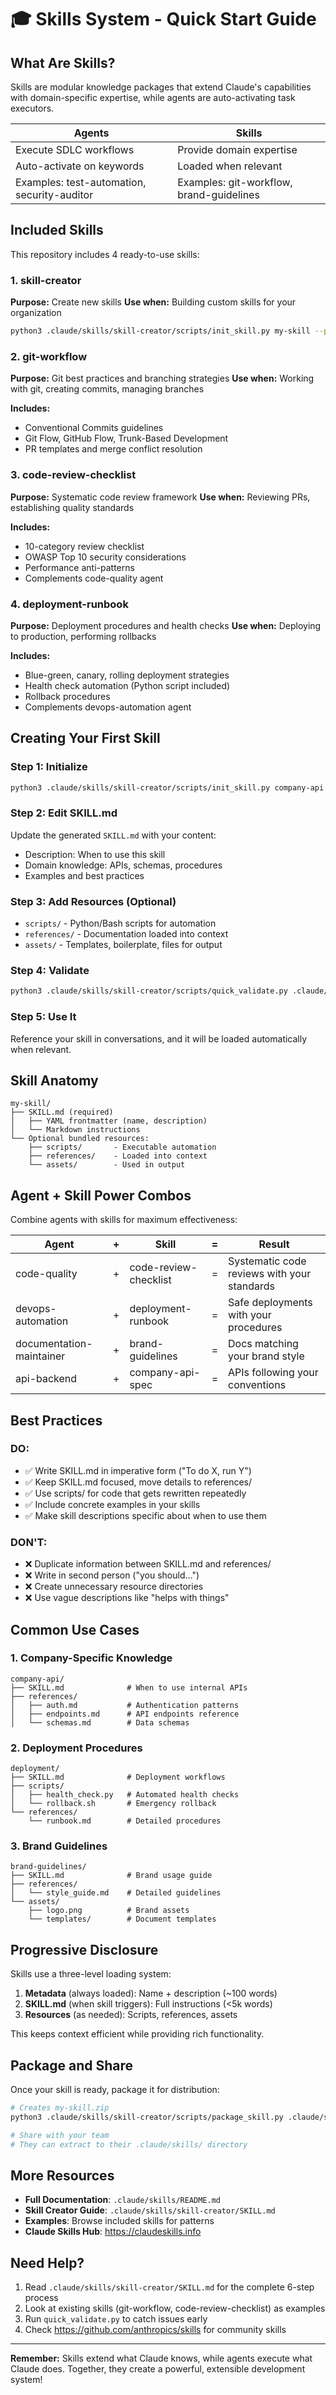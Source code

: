 # 🎓 Skills System - Quick Start Guide

## What Are Skills?

Skills are modular knowledge packages that extend Claude's capabilities with domain-specific expertise, while agents are auto-activating task executors.

| **Agents** | **Skills** |
|------------|------------|
| Execute SDLC workflows | Provide domain expertise |
| Auto-activate on keywords | Loaded when relevant |
| Examples: test-automation, security-auditor | Examples: git-workflow, brand-guidelines |

## Included Skills

This repository includes 4 ready-to-use skills:

### 1. skill-creator
**Purpose:** Create new skills
**Use when:** Building custom skills for your organization

```bash
python3 .claude/skills/skill-creator/scripts/init_skill.py my-skill --path .claude/skills
```

### 2. git-workflow
**Purpose:** Git best practices and branching strategies
**Use when:** Working with git, creating commits, managing branches

**Includes:**
- Conventional Commits guidelines
- Git Flow, GitHub Flow, Trunk-Based Development
- PR templates and merge conflict resolution

### 3. code-review-checklist
**Purpose:** Systematic code review framework
**Use when:** Reviewing PRs, establishing quality standards

**Includes:**
- 10-category review checklist
- OWASP Top 10 security considerations
- Performance anti-patterns
- Complements code-quality agent

### 4. deployment-runbook
**Purpose:** Deployment procedures and health checks
**Use when:** Deploying to production, performing rollbacks

**Includes:**
- Blue-green, canary, rolling deployment strategies
- Health check automation (Python script included)
- Rollback procedures
- Complements devops-automation agent

## Creating Your First Skill

### Step 1: Initialize
```bash
python3 .claude/skills/skill-creator/scripts/init_skill.py company-api --path .claude/skills
```

### Step 2: Edit SKILL.md
Update the generated `SKILL.md` with your content:
- Description: When to use this skill
- Domain knowledge: APIs, schemas, procedures
- Examples and best practices

### Step 3: Add Resources (Optional)
- `scripts/` - Python/Bash scripts for automation
- `references/` - Documentation loaded into context
- `assets/` - Templates, boilerplate, files for output

### Step 4: Validate
```bash
python3 .claude/skills/skill-creator/scripts/quick_validate.py .claude/skills/company-api
```

### Step 5: Use It
Reference your skill in conversations, and it will be loaded automatically when relevant.

## Skill Anatomy

```
my-skill/
├── SKILL.md (required)
│   ├── YAML frontmatter (name, description)
│   └── Markdown instructions
└── Optional bundled resources:
    ├── scripts/       - Executable automation
    ├── references/    - Loaded into context
    └── assets/        - Used in output
```

## Agent + Skill Power Combos

Combine agents with skills for maximum effectiveness:

| **Agent** | **+** | **Skill** | **=** | **Result** |
|-----------|-------|-----------|-------|------------|
| code-quality | + | code-review-checklist | = | Systematic code reviews with your standards |
| devops-automation | + | deployment-runbook | = | Safe deployments with your procedures |
| documentation-maintainer | + | brand-guidelines | = | Docs matching your brand style |
| api-backend | + | company-api-spec | = | APIs following your conventions |

## Best Practices

### DO:
- ✅ Write SKILL.md in imperative form ("To do X, run Y")
- ✅ Keep SKILL.md focused, move details to references/
- ✅ Use scripts/ for code that gets rewritten repeatedly
- ✅ Include concrete examples in your skills
- ✅ Make skill descriptions specific about when to use them

### DON'T:
- ❌ Duplicate information between SKILL.md and references/
- ❌ Write in second person ("you should...")
- ❌ Create unnecessary resource directories
- ❌ Use vague descriptions like "helps with things"

## Common Use Cases

### 1. Company-Specific Knowledge
```
company-api/
├── SKILL.md              # When to use internal APIs
├── references/
│   ├── auth.md           # Authentication patterns
│   ├── endpoints.md      # API endpoints reference
│   └── schemas.md        # Data schemas
```

### 2. Deployment Procedures
```
deployment/
├── SKILL.md              # Deployment workflows
├── scripts/
│   ├── health_check.py   # Automated health checks
│   └── rollback.sh       # Emergency rollback
└── references/
    └── runbook.md        # Detailed procedures
```

### 3. Brand Guidelines
```
brand-guidelines/
├── SKILL.md              # Brand usage guide
├── references/
│   └── style_guide.md    # Detailed guidelines
└── assets/
    ├── logo.png          # Brand assets
    └── templates/        # Document templates
```

## Progressive Disclosure

Skills use a three-level loading system:

1. **Metadata** (always loaded): Name + description (~100 words)
2. **SKILL.md** (when skill triggers): Full instructions (<5k words)
3. **Resources** (as needed): Scripts, references, assets

This keeps context efficient while providing rich functionality.

## Package and Share

Once your skill is ready, package it for distribution:

```bash
# Creates my-skill.zip
python3 .claude/skills/skill-creator/scripts/package_skill.py .claude/skills/my-skill

# Share with your team
# They can extract to their .claude/skills/ directory
```

## More Resources

- **Full Documentation**: `.claude/skills/README.md`
- **Skill Creator Guide**: `.claude/skills/skill-creator/SKILL.md`
- **Examples**: Browse included skills for patterns
- **Claude Skills Hub**: https://claudeskills.info

## Need Help?

1. Read `.claude/skills/skill-creator/SKILL.md` for the complete 6-step process
2. Look at existing skills (git-workflow, code-review-checklist) as examples
3. Run `quick_validate.py` to catch issues early
4. Check https://github.com/anthropics/skills for community skills

---

**Remember:** Skills extend what Claude knows, while agents execute what Claude does. Together, they create a powerful, extensible development system!
